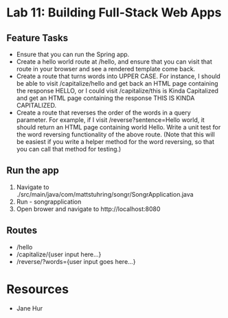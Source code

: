 # Lab 11: Building Full-Stack Web Apps

## Feature Tasks
- Ensure that you can run the Spring app.
- Create a hello world route at /hello, and ensure that you can visit that route in your browser and see a rendered template come back.
- Create a route that turns words into UPPER CASE. For instance, I should be able to visit /capitalize/hello and get back an HTML page containing the response HELLO, or I could visit /capitalize/this is Kinda Capitalized and get an HTML page containing the response THIS IS KINDA CAPITALIZED.
- Create a route that reverses the order of the words in a query parameter. For example, if I visit /reverse?sentence=Hello world, it should return an HTML page containing world Hello.
Write a unit test for the word reversing functionality of the above route. (Note that this will be easiest if you write a helper method for the word reversing, so that you can call that method for testing.)

## Run the app
1. Navigate to ./src/main/java/com/mattstuhring/songr/SongrApplication.java
2. Run - songrapplication
3. Open brower and navigate to http://localhost:8080

## Routes
- /hello
- /capitalize/{user input here...}
- /reverse/?words={user input goes here...}

# Resources
- Jane Hur
